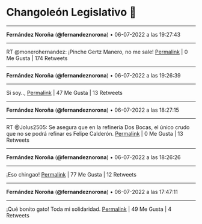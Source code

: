 # Changoleón Legislativo 🙈
*****
**Fernández Noroña** (**@fernandeznorona**) • 06-07-2022 a las 19:27:43
*****
RT @monerohernandez: ¡Pinche Gertz Manero, no me sale!
[Permalink](https://twitter.com/fernandeznorona/status/1544885849434865664) | 0 Me Gusta | 174 Retweets
*****
**Fernández Noroña** (**@fernandeznorona**) • 06-07-2022 a las 19:26:39
*****
Si soy..,
[Permalink](https://twitter.com/fernandeznorona/status/1544885578210197510) | 47 Me Gusta | 13 Retweets
*****
**Fernández Noroña** (**@fernandeznorona**) • 06-07-2022 a las 18:27:15
*****
RT @Jolus2505: Se asegura que en la refineria Dos Bocas, el único crudo que no se podrá refinar es Felipe Calderón.
[Permalink](https://twitter.com/fernandeznorona/status/1544870630537011200) | 0 Me Gusta | 13 Retweets
*****
**Fernández Noroña** (**@fernandeznorona**) • 06-07-2022 a las 18:26:26
*****
¡Eso chingao!
[Permalink](https://twitter.com/fernandeznorona/status/1544870425041281025) | 77 Me Gusta | 12 Retweets
*****
**Fernández Noroña** (**@fernandeznorona**) • 06-07-2022 a las 17:47:11
*****
¡Qué bonito gato! Toda mi solidaridad.
[Permalink](https://twitter.com/fernandeznorona/status/1544860548046753794) | 49 Me Gusta | 4 Retweets